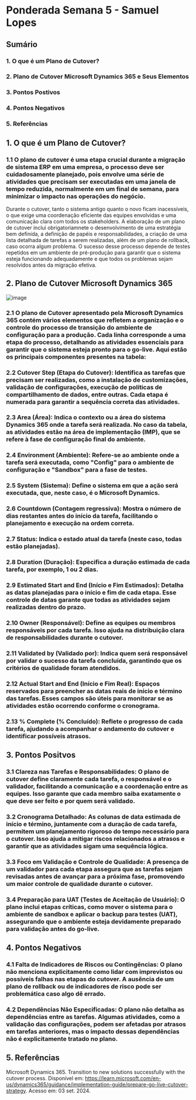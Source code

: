 # Ponderada Semana 5 - Samuel Lopes

## Sumário 

### 1. O que é um Plano de Cutover?
### 2. Plano de Cutover Microsoft Dynamics 365 e Seus Elementos
### 3. Pontos Postivos
### 4. Pontos Negativos
### 5. Referências

## 1. O que é um Plano de Cutover?

### 1.1 O plano de cutover é uma etapa crucial durante a migração de sistema ERP em uma empresa, o processo deve ser cuidadosamente planejado, pois envolve uma série de atividades que precisam ser executadas em uma janela de tempo reduzida, normalmente em um final de semana, para minimizar o impacto nas operações do negócio.
Durante o cutover, tanto o sistema antigo quanto o novo ficam inacessíveis, o que exige uma coordenação eficiente das equipes envolvidas e uma comunicação clara com todos os stakeholders. A elaboração de um plano de cutover inclui obrigatoriamnete o desenvolvimento de uma estratégia bem definida, a definição de papéis e responsabilidades, a criação de uma lista detalhada de tarefas a serem realizadas, além de um plano de rollback, caso ocorra algum problema. O sucesso desse processo depende de testes repetidos em um ambiente de pré-produção para garantir que o sistema esteja funcionando adequadamente e que todos os problemas sejam resolvidos antes da migração efetiva.

## 2. Plano de Cutover Microsoft Dynamics 365

![image](https://learn.microsoft.com/en-us/dynamics365/guidance/implementation-guide/media/prep-golive-cutover-plan.png#lightbox)

### 2.1 O plano de Cutover apresentado pela Microsoft Dynamics 365 contém vários elementos que refletem a organização e o controle do processo de transição do ambiente de configuração para a produção. Cada linha corresponde a uma etapa do processo, detalhando as atividades essenciais para garantir que o sistema esteja pronto para o go-live. Aqui estão os principais componentes presentes na tabela:

### 2.2 Cutover Step (Etapa do Cutover): Identifica as tarefas que precisam ser realizadas, como a instalação de customizações, validação de configurações, execução de políticas de compartilhamento de dados, entre outras. Cada etapa é numerada para garantir a sequência correta das atividades.

### 2.3 Area (Área): Indica o contexto ou a área do sistema Dynamics 365 onde a tarefa será realizada. No caso da tabela, as atividades estão na área de implementação (IMP), que se refere à fase de configuração final do ambiente.

### 2.4 Environment (Ambiente): Refere-se ao ambiente onde a tarefa será executada, como "Config" para o ambiente de configuração e "Sandbox" para a fase de testes.

### 2.5 System (Sistema): Define o sistema em que a ação será executada, que, neste caso, é o Microsoft Dynamics.

### 2.6 Countdown (Contagem regressiva): Mostra o número de dias restantes antes do início da tarefa, facilitando o planejamento e execução na ordem correta.

### 2.7 Status: Indica o estado atual da tarefa (neste caso, todas estão planejadas).

### 2.8 Duration (Duração): Especifica a duração estimada de cada tarefa, por exemplo, 1 ou 2 dias.

### 2.9 Estimated Start and End (Início e Fim Estimados): Detalha as datas planejadas para o início e fim de cada etapa. Esse controle de datas garante que todas as atividades sejam realizadas dentro do prazo.

### 2.10 Owner (Responsável): Define as equipes ou membros responsáveis por cada tarefa. Isso ajuda na distribuição clara de responsabilidades durante o cutover.

### 2.11 Validated by (Validado por): Indica quem será responsável por validar o sucesso da tarefa concluída, garantindo que os critérios de qualidade foram atendidos.

### 2.12 Actual Start and End (Início e Fim Real): Espaços reservados para preencher as datas reais de início e término das tarefas. Esses campos são úteis para monitorar se as atividades estão ocorrendo conforme o cronograma.

### 2.13 % Complete (% Concluído): Reflete o progresso de cada tarefa, ajudando a acompanhar o andamento do cutover e identificar possíveis atrasos.

## 3. Pontos Positvos 

### 3.1 Clareza nas Tarefas e Responsabilidades: O plano de cutover define claramente cada tarefa, o responsável e o validador, facilitando a comunicação e a coordenação entre as equipes. Isso garante que cada membro saiba exatamente o que deve ser feito e por quem será validado.

### 3.2 Cronograma Detalhado: As colunas de data estimada de início e término, juntamente com a duração de cada tarefa, permitem um planejamento rigoroso do tempo necessário para o cutover. Isso ajuda a mitigar riscos relacionados a atrasos e garantir que as atividades sigam uma sequência lógica.

### 3.3 Foco em Validação e Controle de Qualidade: A presença de um validador para cada etapa assegura que as tarefas sejam revisadas antes de avançar para a próxima fase, promovendo um maior controle de qualidade durante o cutover.

### 3.4 Preparação para UAT (Testes de Aceitação de Usuário): O plano inclui etapas críticas, como mover o sistema para o ambiente de sandbox e aplicar o backup para testes (UAT), assegurando que o ambiente esteja devidamente preparado para validação antes do go-live.

## 4. Pontos Negativos

### 4.1 Falta de Indicadores de Riscos ou Contingências: O plano não menciona explicitamente como lidar com imprevistos ou possíveis falhas nas etapas do cutover. A ausência de um plano de rollback ou de indicadores de risco pode ser problemática caso algo dê errado.

### 4.2 Dependências Não Especificadas: O plano não detalha as dependências entre as tarefas. Algumas atividades, como a validação das configurações, podem ser afetadas por atrasos em tarefas anteriores, mas o impacto dessas dependências não é explicitamente tratado no plano.

## 5. Referências

Microsoft Dynamics 365. Transition to new solutions successfully with the cutover process. Disponível em:  https://learn.microsoft.com/en-us/dynamics365/guidance/implementation-guide/prepare-go-live-cutover-strategy. Acesso em: 03 set. 2024.




